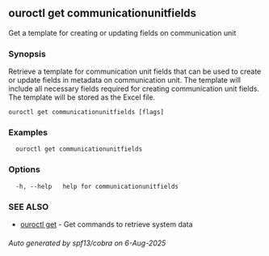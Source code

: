 ## ouroctl get communicationunitfields

Get a template for creating or updating fields on communication unit

### Synopsis

Retrieve a template for communication unit fields that can be used to create or update fields in metadata on communication unit.
The template will include all necessary fields required for creating communication unit fields.
The template will be stored as the Excel file.

```
ouroctl get communicationunitfields [flags]
```

### Examples

```
  ouroctl get communicationunitfields
```

### Options

```
  -h, --help   help for communicationunitfields
```

### SEE ALSO

* [ouroctl get](ouroctl_get.md)	 - Get commands to retrieve system data

###### Auto generated by spf13/cobra on 6-Aug-2025
